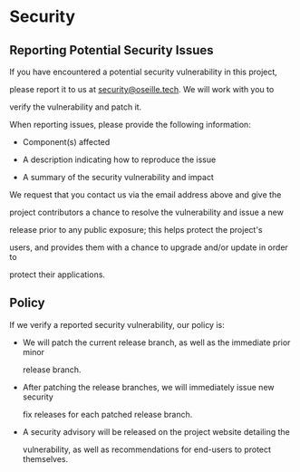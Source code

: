 # Security



## Reporting Potential Security Issues



If you have encountered a potential security vulnerability in this project,

please report it to us at <security@oseille.tech>. We will work with you to

verify the vulnerability and patch it.



When reporting issues, please provide the following information:



- Component(s) affected

- A description indicating how to reproduce the issue

- A summary of the security vulnerability and impact



We request that you contact us via the email address above and give the

project contributors a chance to resolve the vulnerability and issue a new

release prior to any public exposure; this helps protect the project's

users, and provides them with a chance to upgrade and/or update in order to

protect their applications.





## Policy



If we verify a reported security vulnerability, our policy is:



- We will patch the current release branch, as well as the immediate prior minor

  release branch.



- After patching the release branches, we will immediately issue new security

  fix releases for each patched release branch.



- A security advisory will be released on the project website detailing the

  vulnerability, as well as recommendations for end-users to protect themselves.

